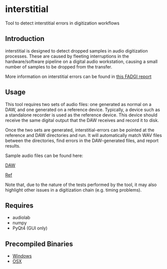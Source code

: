 interstitial
=============

Tool to detect interstitial errors in digitization workflows

Introduction
------------

interstitial is designed to detect dropped samples in audio digitization processes.  These are caused by fleeting interruptions in the hardware/software pipeline on a digital audio workstation, causing a small number of samples to be dropped from the transfer.

More information on interstitial errors can be found in [this FADGI report](http://www.digitizationguidelines.gov/audio-visual/documents/Interstitial_Error_Report_2013-04-08.pdf)

Usage
-----

This tool requires two sets of audio files: one generated as normal on a DAW, and one generated on a reference device.  Typically, a device such as a standalone recorder is used as the reference device.  This device should receive the same digital output that the DAW receives and record it to disk.

Once the two sets are generated, interstitial-errors can be pointed at the reference and DAW directories and run.  It will automatically match WAV files between the directories, find errors in the DAW-generated files, and report results.

Sample audio files can be found here:

[DAW](http://www.avpreserve.com/interstitialerrorsamples/201206081082_DAW.wav)

[Ref](http://www.avpreserve.com/interstitialerrorsamples/201206081082_DDR.wav)

Note that, due to the nature of the tests performed by the tool, it may also highlight other issues in a digitization chain (e.g. timing problems).

Requires
--------

* audiolab
* numpy
* PyQt4 (GUI only)

Precompiled Binaries
--------------------

* [Windows](http://www.avpreserve.com/wp-content/uploads/2013/07/interstitial-win.zip)
* [OSX](http://www.avpreserve.com/wp-content/uploads/2013/07/interstitial-osx.zip)
